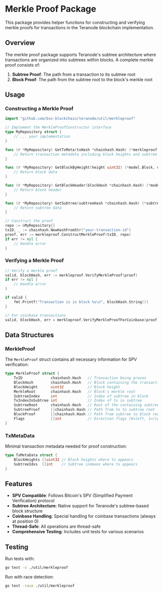 # Merkle Proof Package

This package provides helper functions for constructing and verifying merkle proofs for transactions in the Teranode blockchain implementation.

## Overview

The merkle proof package supports Teranode's subtree architecture where transactions are organized into subtrees within blocks. A complete merkle proof consists of:
1. **Subtree Proof**: The path from a transaction to its subtree root
2. **Block Proof**: The path from the subtree root to the block's merkle root

## Usage

### Constructing a Merkle Proof

```go
import "github.com/bsv-blockchain/teranode/util/merkleproof"

// Implement the MerkleProofConstructor interface
type MyRepository struct {
    // ... your implementation
}

func (r *MyRepository) GetTxMeta(txHash *chainhash.Hash) (*merkleproof.TxMetaData, error) {
    // Return transaction metadata including block heights and subtree indexes
}

func (r *MyRepository) GetBlockByHeight(height uint32) (*model.Block, error) {
    // Return block data
}

func (r *MyRepository) GetBlockHeader(blockHash *chainhash.Hash) (*model.BlockHeader, error) {
    // Return block header
}

func (r *MyRepository) GetSubtree(subtreeHash *chainhash.Hash) (*subtree.Subtree, error) {
    // Return subtree data
}

// Construct the proof
repo := &MyRepository{}
txID, _ := chainhash.NewHashFromStr("your-transaction-id")
proof, err := merkleproof.ConstructMerkleProof(txID, repo)
if err != nil {
    // Handle error
}
```

### Verifying a Merkle Proof

```go
// Verify a merkle proof
valid, blockHash, err := merkleproof.VerifyMerkleProof(proof)
if err != nil {
    // Handle error
}

if valid {
    fmt.Printf("Transaction is in block %s\n", blockHash.String())
}

// For coinbase transactions
valid, blockHash, err = merkleproof.VerifyMerkleProofForCoinbase(proof)
```

## Data Structures

### MerkleProof

The `MerkleProof` struct contains all necessary information for SPV verification:

```go
type MerkleProof struct {
    TxID             chainhash.Hash   // Transaction being proven
    BlockHash        chainhash.Hash   // Block containing the transaction
    BlockHeight      uint32           // Block height
    MerkleRoot       chainhash.Hash   // Block's merkle root
    SubtreeIndex     int              // Index of subtree in block
    TxIndexInSubtree int              // Index of tx in subtree
    SubtreeRoot      chainhash.Hash   // Root of the containing subtree
    SubtreeProof     []chainhash.Hash // Path from tx to subtree root
    BlockProof       []chainhash.Hash // Path from subtree to block root
    Flags            []int            // Direction flags (0=left, 1=right)
}
```

### TxMetaData

Minimal transaction metadata needed for proof construction:

```go
type TxMetaData struct {
    BlockHeights []uint32 // Block heights where tx appears
    SubtreeIdxs  []int    // Subtree indexes where tx appears
}
```

## Features

- **SPV Compatible**: Follows Bitcoin's SPV (Simplified Payment Verification) protocol
- **Subtree Architecture**: Native support for Teranode's subtree-based block structure
- **Coinbase Handling**: Special handling for coinbase transactions (always at position 0)
- **Thread-Safe**: All operations are thread-safe
- **Comprehensive Testing**: Includes unit tests for various scenarios

## Testing

Run tests with:
```bash
go test -v ./util/merkleproof
```

Run with race detection:
```bash
go test -race ./util/merkleproof
```